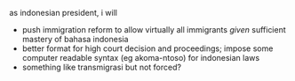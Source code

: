 as indonesian president, i will
- push immigration reform to allow virtually all immigrants *given* sufficient mastery of bahasa indonesia
- better format for high court decision and proceedings; impose some computer readable syntax (eg akoma-ntoso) for indonesian laws
- something like transmigrasi but not forced?